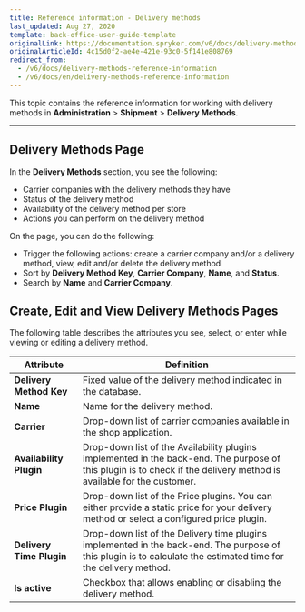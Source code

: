 ```yaml
---
title: Reference information - Delivery methods
last_updated: Aug 27, 2020
template: back-office-user-guide-template
originalLink: https://documentation.spryker.com/v6/docs/delivery-methods-reference-information
originalArticleId: 4c15d0f2-ae4e-421e-93c0-5f141e808769
redirect_from:
  - /v6/docs/delivery-methods-reference-information
  - /v6/docs/en/delivery-methods-reference-information
---
```


This topic contains the reference information for working with delivery methods in **Administration** > **Shipment** > **Delivery Methods**.
***
## Delivery Methods Page
In the **Delivery Methods** section, you see the following:

* Carrier companies with the delivery methods they have
* Status of the delivery method
* Availability of the delivery method per store
* Actions you can perform on the delivery method

On the page, you can do the following:

* Trigger the following actions: create a carrier company and/or a delivery method, view, edit and/or delete the delivery method
* Sort by **Delivery Method Key**, **Carrier Company**, **Name**, and **Status**.
* Search by **Name** and **Carrier Company**.

## Create, Edit and View Delivery Methods Pages
The following table describes the attributes you see, select, or enter while viewing or editing a delivery method.

| Attribute | Definition |
| --- | --- |
| **Delivery Method Key** | Fixed value of the delivery method indicated in the database. |
| **Name** | Name for the delivery method. |
| **Carrier** | Drop-down list of carrier companies available in the shop application. |
| **Availability Plugin** | Drop-down list of the Availability plugins implemented in the back-end. The purpose of this plugin is to check if the delivery method is available for the customer. |
| **Price Plugin** | Drop-down list of the Price plugins. You can either provide a static price for your delivery method or select a configured price plugin. |
| **Delivery Time Plugin** | Drop-down list of the Delivery time plugins implemented in the back-end. The purpose of this plugin is to calculate the estimated time for the delivery method. |
| **Is active** | Checkbox that allows enabling or disabling the delivery method. |
